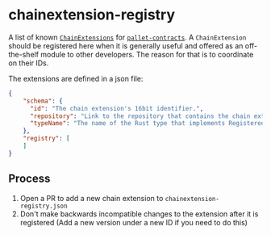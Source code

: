 # chainextension-registry

A list of known [`ChainExtensions`](https://paritytech.github.io/substrate/master/pallet_contracts/chain_extension/index.html) for [`pallet-contracts`](https://github.com/paritytech/substrate/tree/master/frame/contracts). A `ChainExtension` should be registered here when it is generally useful
and offered as an off-the-shelf module to other developers. The reason for that is to coordinate on their
IDs.

The extensions are defined in a json file:

```json
{
	"schema": {
	  "id": "The chain extension's 16bit identifier.",
	  "repository": "Link to the repository that contains the chain extension.",
	  "typeName": "The name of the Rust type that implements RegisteredChainExtension within that repo."
	},
	"registry": [
	]
}
```

## Process

1. Open a PR to add a new chain extension to `chainextension-registry.json`
2. Don't make backwards incompatible changes to the extension after it is registered (Add a new version under a new ID if you need to do this)
